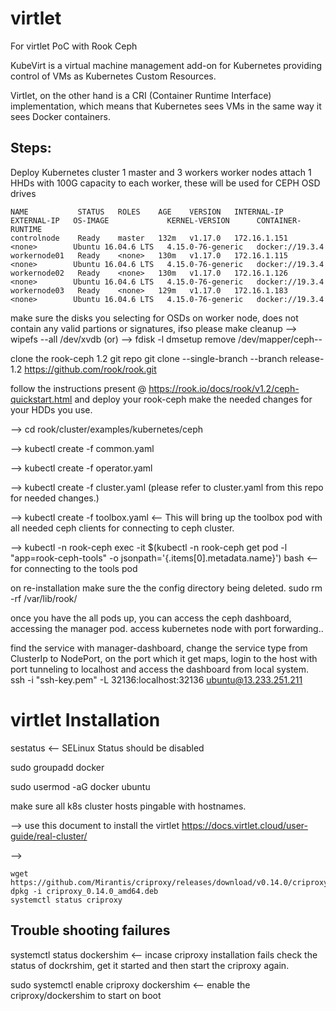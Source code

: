 # virtlet
For virtlet PoC with Rook Ceph

KubeVirt is a virtual machine management add-on for Kubernetes providing control of VMs as Kubernetes Custom Resources. 

Virtlet, on the other hand is a CRI (Container Runtime Interface) implementation, which means that Kubernetes sees VMs in the same way it sees Docker containers.

Steps:
------
Deploy Kubernetes cluster
1 master and 3 workers
worker nodes attach 1 HHDs with 100G capacity to each worker, these will be used for CEPH OSD drives

    NAME           STATUS   ROLES    AGE    VERSION   INTERNAL-IP    EXTERNAL-IP   OS-IMAGE             KERNEL-VERSION      CONTAINER-RUNTIME
    controlnode    Ready    master   132m   v1.17.0   172.16.1.151   <none>        Ubuntu 16.04.6 LTS   4.15.0-76-generic   docker://19.3.4
    workernode01   Ready    <none>   130m   v1.17.0   172.16.1.115   <none>        Ubuntu 16.04.6 LTS   4.15.0-76-generic   docker://19.3.4
    workernode02   Ready    <none>   130m   v1.17.0   172.16.1.126   <none>        Ubuntu 16.04.6 LTS   4.15.0-76-generic   docker://19.3.4
    workernode03   Ready    <none>   129m   v1.17.0   172.16.1.183   <none>        Ubuntu 16.04.6 LTS   4.15.0-76-generic   docker://19.3.4

make sure the disks you selecting for OSDs on worker node, does not contain any valid partions or signatures, ifso please make cleanup 
    --> wipefs --all /dev/xvdb
                (or)
    --> fdisk -l
        dmsetup remove /dev/mapper/ceph--
    
clone the rook-ceph 1.2 git repo
    git clone --single-branch --branch release-1.2 https://github.com/rook/rook.git

follow the instructions present @ https://rook.io/docs/rook/v1.2/ceph-quickstart.html and deploy your rook-ceph 
make the needed changes for your HDDs you use.

--> cd rook/cluster/examples/kubernetes/ceph

--> kubectl create -f common.yaml

--> kubectl create -f operator.yaml

--> kubectl create -f cluster.yaml (please refer to cluster.yaml from this repo for needed changes.)

--> kubectl create -f toolbox.yaml <-- This will bring up the toolbox pod with all needed ceph clients for connecting to 
ceph cluster.

--> kubectl -n rook-ceph exec -it $(kubectl -n rook-ceph get pod -l "app=rook-ceph-tools" -o jsonpath='{.items[0].metadata.name}') bash <-- for connecting to the tools pod


on re-installation make sure the the config directory being deleted.
    sudo rm -rf /var/lib/rook/

once you have the all pods up, you can access the ceph dashboard, accessing the manager pod. access kubernetes node with port forwarding..

find the service with manager-dashboard, change the service type from ClusterIp to NodePort, on the port which it get maps, login to the host with port tunneling to localhost and access the dashboard from local system.
               ssh -i "ssh-key.pem" -L 32136:localhost:32136 ubuntu@13.233.251.211
               
virtlet Installation
====================

sestatus <-- SELinux Status should be disabled

sudo groupadd docker

sudo usermod -aG docker ubuntu

make sure all k8s cluster hosts pingable with hostnames.

--> use this document to install the virtlet https://docs.virtlet.cloud/user-guide/real-cluster/

--> 
    
    wget https://github.com/Mirantis/criproxy/releases/download/v0.14.0/criproxy_0.14.0_amd64.deb
    dpkg -i criproxy_0.14.0_amd64.deb
    systemctl status criproxy
    
    

Trouble shooting failures
--------------------------

systemctl status dockershim <-- incase criproxy installation fails check the status of dockrshim, get it started and then  start the criproxy again.

sudo systemctl enable criproxy dockershim <-- enable the criproxy/dockershim to start on boot

